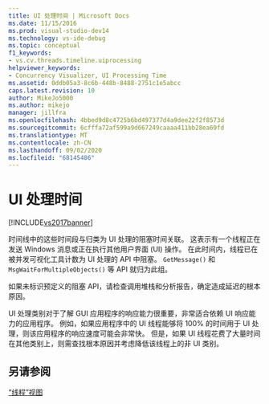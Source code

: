```yaml
---
title: UI 处理时间 | Microsoft Docs
ms.date: 11/15/2016
ms.prod: visual-studio-dev14
ms.technology: vs-ide-debug
ms.topic: conceptual
f1_keywords:
- vs.cv.threads.timeline.uiprocessing
helpviewer_keywords:
- Concurrency Visualizer, UI Processing Time
ms.assetid: 0ddb05a3-8c6b-448b-8488-2751c1e5abcc
caps.latest.revision: 10
author: MikeJo5000
ms.author: mikejo
manager: jillfra
ms.openlocfilehash: 4bbed9d8c4725b6bd497377d4a9dee22f2f8573d
ms.sourcegitcommit: 6cfffa72af599a9d667249caaaa411bb28ea69fd
ms.translationtype: MT
ms.contentlocale: zh-CN
ms.lasthandoff: 09/02/2020
ms.locfileid: "68145486"
---
```

# <a name="ui-processing-time"></a>UI 处理时间
[!INCLUDE[vs2017banner](../includes/vs2017banner.md)]

时间线中的这些时间段与归类为 UI 处理的阻塞时间关联。 这表示有一个线程正在发送 Windows 消息或正在执行其他用户界面 (UI) 操作。 在此时间内，线程已在被并发可视化工具计数为 UI 处理的 API 中阻塞。 `GetMessage()` 和 `MsgWaitForMultipleObjects()` 等 API 就归为此组。  
  
 如果未标识预定义的阻塞 API，请检查调用堆栈和分析报告，确定造成延迟的根本原因。  
  
 UI 处理类别对于了解 GUI 应用程序的响应能力很重要，非常适合依赖 UI 响应能力的应用程序。 例如，如果应用程序中的 UI 线程能够将 100% 的时间用于 UI 处理，则该应用程序的响应速度可能会非常快。 但是，如果 UI 线程花费了大量时间在其他类别上，则需查找根本原因并考虑降低该线程上的非 UI 类别。  
  
## <a name="see-also"></a>另请参阅  
 [“线程”视图](../profiling/threads-view-parallel-performance.md)
